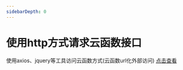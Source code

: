 ```yaml
---
sidebarDepth: 0
---
```


# 使用http方式请求云函数接口

使用axios、jquery等工具访问云函数方式(云函数url化外部访问) [点击查看](https://vkdoc.fsq.pub/client/question/q2.html)